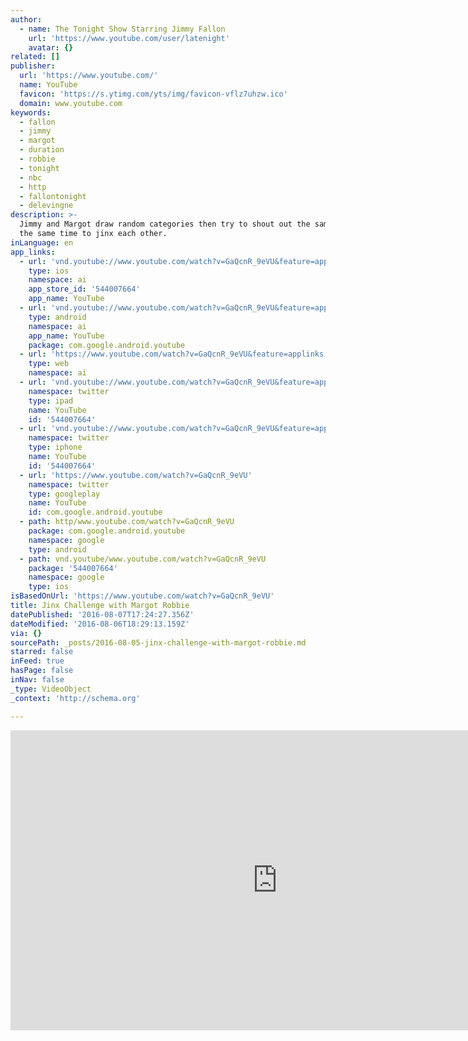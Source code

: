 ```yaml
---
author:
  - name: The Tonight Show Starring Jimmy Fallon
    url: 'https://www.youtube.com/user/latenight'
    avatar: {}
related: []
publisher:
  url: 'https://www.youtube.com/'
  name: YouTube
  favicon: 'https://s.ytimg.com/yts/img/favicon-vflz7uhzw.ico'
  domain: www.youtube.com
keywords:
  - fallon
  - jimmy
  - margot
  - duration
  - robbie
  - tonight
  - nbc
  - http
  - fallontonight
  - delevingne
description: >-
  Jimmy and Margot draw random categories then try to shout out the same word at
  the same time to jinx each other.
inLanguage: en
app_links:
  - url: 'vnd.youtube://www.youtube.com/watch?v=GaQcnR_9eVU&feature=applinks'
    type: ios
    namespace: ai
    app_store_id: '544007664'
    app_name: YouTube
  - url: 'vnd.youtube://www.youtube.com/watch?v=GaQcnR_9eVU&feature=applinks'
    type: android
    namespace: ai
    app_name: YouTube
    package: com.google.android.youtube
  - url: 'https://www.youtube.com/watch?v=GaQcnR_9eVU&feature=applinks'
    type: web
    namespace: ai
  - url: 'vnd.youtube://www.youtube.com/watch?v=GaQcnR_9eVU&feature=applinks'
    namespace: twitter
    type: ipad
    name: YouTube
    id: '544007664'
  - url: 'vnd.youtube://www.youtube.com/watch?v=GaQcnR_9eVU&feature=applinks'
    namespace: twitter
    type: iphone
    name: YouTube
    id: '544007664'
  - url: 'https://www.youtube.com/watch?v=GaQcnR_9eVU'
    namespace: twitter
    type: googleplay
    name: YouTube
    id: com.google.android.youtube
  - path: http/www.youtube.com/watch?v=GaQcnR_9eVU
    package: com.google.android.youtube
    namespace: google
    type: android
  - path: vnd.youtube/www.youtube.com/watch?v=GaQcnR_9eVU
    package: '544007664'
    namespace: google
    type: ios
isBasedOnUrl: 'https://www.youtube.com/watch?v=GaQcnR_9eVU'
title: Jinx Challenge with Margot Robbie
datePublished: '2016-08-07T17:24:27.356Z'
dateModified: '2016-08-06T18:29:13.159Z'
via: {}
sourcePath: _posts/2016-08-05-jinx-challenge-with-margot-robbie.md
starred: false
inFeed: true
hasPage: false
inNav: false
_type: VideoObject
_context: 'http://schema.org'

---
```

<iframe src="https://cdn.embedly.com/widgets/media.html?src=https%3A%2F%2Fwww.youtube.com%2Fembed%2FGaQcnR_9eVU%3Ffeature%3Doembed&amp;url=http%3A%2F%2Fwww.youtube.com%2Fwatch%3Fv%3DGaQcnR_9eVU&amp;image=https%3A%2F%2Fi.ytimg.com%2Fvi%2FGaQcnR_9eVU%2Fhqdefault.jpg&amp;key=b7d04c9b404c499eba89ee7072e1c4f7&amp;type=text%2Fhtml&amp;schema=youtube" width="854" height="480" scrolling="no" frameborder="0" allowfullscreen="" style=""></iframe>